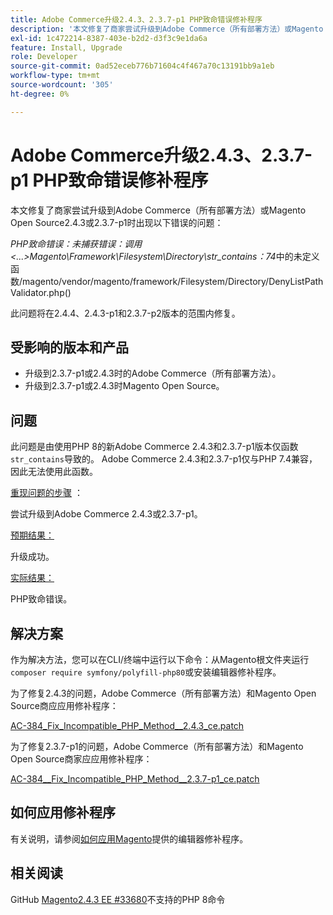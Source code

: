 ```yaml
---
title: Adobe Commerce升级2.4.3、2.3.7-p1 PHP致命错误修补程序
description: '本文修复了商家尝试升级到Adobe Commerce（所有部署方法）或Magento Open Source2.4.3或2.3.7-p1时出现以下错误的问题：'
exl-id: 1c472214-8387-403e-b2d2-d3f3c9e1da6a
feature: Install, Upgrade
role: Developer
source-git-commit: 0ad52eceb776b71604c4f467a70c13191bb9a1eb
workflow-type: tm+mt
source-wordcount: '305'
ht-degree: 0%

---
```


# Adobe Commerce升级2.4.3、2.3.7-p1 PHP致命错误修补程序

本文修复了商家尝试升级到Adobe Commerce（所有部署方法）或Magento Open Source2.4.3或2.3.7-p1时出现以下错误的问题：

*PHP致命错误：未捕获错误：调用&lt;...>Magento\Framework\Filesystem\Directory\str_contains：74*&#x200B;中的未定义函数/magento/vendor/magento/framework/Filesystem/Directory/DenyListPathValidator.php()

此问题将在2.4.4、2.4.3-p1和2.3.7-p2版本的范围内修复。

## 受影响的版本和产品

* 升级到2.3.7-p1或2.4.3时的Adobe Commerce（所有部署方法）。
* 升级到2.3.7-p1或2.4.3时Magento Open Source。

## 问题

此问题是由使用PHP 8的新Adobe Commerce 2.4.3和2.3.7-p1版本仅函数`str_contains`导致的。 Adobe Commerce 2.4.3和2.3.7-p1仅与PHP 7.4兼容，因此无法使用此函数。

<u>重现问题的步骤</u> ：

尝试升级到Adobe Commerce 2.4.3或2.3.7-p1。

<u>预期结果：</u>

升级成功。

<u>实际结果：</u>

PHP致命错误。

## 解决方案

作为解决方法，您可以在CLI/终端中运行以下命令：从Magento根文件夹运行`composer require symfony/polyfill-php80`或安装编辑器修补程序。

为了修复2.4.3的问题，Adobe Commerce（所有部署方法）和Magento Open Source商应应用修补程序：

[AC-384_Fix_Incompatible_PHP_Method__2.4.3_ce.patch](assets/AC-384__Fix_Incompatible_PHP_Method__2.4.3_ce.patch.zip)

为了修复2.3.7-p1的问题，Adobe Commerce（所有部署方法）和Magento Open Source商家应应用修补程序：

[AC-384__Fix_Incompatible_PHP_Method__2.3.7-p1_ce.patch](assets/AC-384__Fix_Incompatible_PHP_Method__2.3.7-p1_ce.patch.zip)

## 如何应用修补程序

有关说明，请参阅[如何应用Magento](/help/how-to/general/how-to-apply-a-composer-patch-provided-by-magento.md)提供的编辑器修补程序。

## 相关阅读

GitHub [Magento2.4.3 EE #33680](https://github.com/magento/magento2/issues/33680)不支持的PHP 8命令
